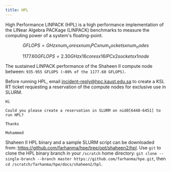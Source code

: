 ```yaml
---
title: HPL
---
```


High Performance LINPACK (HPL) is a high performance implementation of the
LINear Algebra PACKage (LINPACK) benchmarks to measure the computing power of
a system's floating-point.

```math title="Theoretical GFLOPS equation"
GFLOPS = GHz x num_cores x num_IPC x num_sockets x num_nodes
```

```math title="Theoretical GFLOPS of the Shaheen II Intel Haswell compute node"
1177.60 GFLOPS = 2.30 GHz x 16 cores x 16 IPC x 2 sockets x 1 node
```

The sustained LINPACK performance of the Shaheen II compute node between:
`935-955 GFLOPS (~80% of the 1177.60 GFLOPS)`.

Before running HPL, email incident-reply@hpc.kaust.edu.sa to create a KSL RT
ticket requesting a reservation of the compute nodes for exclusive use in SLURM.

```wiki title="Request a reservation in SLRUM on nid0[6448-6451] to run HPL"
Hi

Could you please create a reservation in SLURM on nid0[6448-6451] to run HPL?

Thanks

Mohammed
```

Shaheen II HPL binary and a sample SLURM script can be downloaded from:
https://github.com/farhanma/hpe/tree/opt/shaheen2/hpl. Use `git` to clone the
HPL binary branch in your `/scratch` home directory:
`git clone --single-branch --branch master https://github.com/farhanma/hpe.git`,
then `cd /scratch/farhanma/hpe/docs/shaheen2/hpl`.
